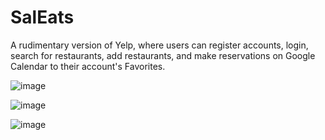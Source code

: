 # SalEats

A rudimentary version of Yelp, where users can register accounts, login, search for restaurants, add restaurants, and make reservations on Google Calendar to their account's Favorites.

![image](https://user-images.githubusercontent.com/32147489/127817793-11830b31-1907-4474-9a60-1cc37b7308d5.png)

![image](https://user-images.githubusercontent.com/32147489/127817887-2ddef9fd-443f-44d9-8c9c-5c390488905d.png)

![image](https://user-images.githubusercontent.com/32147489/127817935-51c3138b-eb23-4c64-ae13-839eaa548ca4.png)
